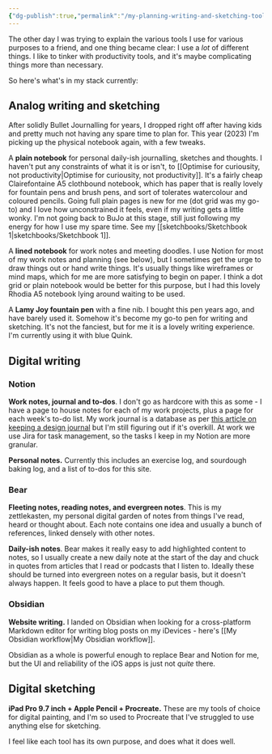```yaml
---
{"dg-publish":true,"permalink":"/my-planning-writing-and-sketching-tools/","title":"My planning, writing and sketching tools","tags":["systems","seedling"],"created":"2023-09-21T21:31:31.552+08:00","updated":"2023-11-01T15:05:13.894+08:00"}
---
```



The other day I was trying to explain the various tools I use for various purposes to a friend, and one thing became clear: I use a *lot* of different things. I like to tinker with productivity tools, and it's maybe complicating things more than necessary.

So here's what's in my stack currently:

## Analog writing and sketching
After solidly Bullet Journalling for years, I dropped right off after having kids and pretty much not having any spare time to plan for. This year (2023) I'm picking up the physical notebook again, with a few tweaks.

A **plain notebook** for personal daily-ish journalling, sketches and thoughts. I haven't put any constraints of what it is or isn't, to [[Optimise for curiousity, not productivity\|Optimise for curiousity, not productivity]]. It's a fairly cheap Clairefontaine A5 clothbound notebook, which has paper that is really lovely for fountain pens and brush pens, and sort of tolerates watercolour and coloured pencils. Going full plain pages is new for me (dot grid was my go-to) and I love how unconstrained it feels, even if my writing gets a little wonky. I'm not going back to BuJo at this stage, still just following my energy for how I use my spare time. See my [[sketchbooks/Sketchbook 1\|sketchbooks/Sketchbook 1]].

A **lined notebook** for work notes and meeting doodles. I use Notion for most of my work notes and planning (see below), but I sometimes get the urge to draw things out or hand write things. It's usually things like wireframes or mind maps, which for me are more satisfying to begin on paper. I think a dot grid or plain notebook would be better for this purpose, but I had this lovely Rhodia A5 notebook lying around waiting to be used.

A **Lamy Joy fountain pen** with a fine nib. I bought this pen years ago, and have barely used it. Somehow it's become my go-to pen for writing and sketching. It's not the fanciest, but for me it is a lovely writing experience. I'm currently using it with blue Quink.

## Digital writing
### Notion
**Work notes, journal and to-dos**. I don't go as hardcore with this as some - I have a page to house notes for each of my work projects, plus a page for each week's to-do list. My work journal is a database as per [this article on keeping a design journal](https://www.tannerchristensen.com/blog/using-a-work-journal-to-create-design-case-studies)
but I'm still figuring out if it's overkill. At work we use Jira for task management, so the tasks I keep in my Notion are more granular.

**Personal notes.** Currently this includes an exercise log, and sourdough baking log, and a list of to-dos for this site.

### Bear
**Fleeting notes, reading notes, and evergreen notes**. This is my zettlekasten, my personal digital garden of notes from things I've read, heard or thought about. Each note contains one idea and usually a bunch of references, linked densely with other notes. 

**Daily-ish notes**. Bear makes it really easy to add highlighted content to notes, so I usually create a new daily note at the start of the day and chuck in quotes from articles that I read or podcasts that I listen to. Ideally these should be turned into evergreen notes on a regular basis, but it doesn't always happen. It feels good to have a place to put them though.

### Obsidian
**Website writing.** I landed on Obsidian when looking for a cross-platform Markdown editor for writing blog posts on my iDevices - here's [[My Obsidian workflow\|My Obsidian workflow]].

Obsidian as a whole is powerful enough to replace Bear and Notion for me, but the UI and reliability of the iOS apps is just not *quite* there.

## Digital sketching
**iPad Pro 9.7 inch + Apple Pencil + Procreate.** These are my tools of choice for digital painting, and I'm so used to Procreate that I've struggled to use anything else for sketching. 

I feel like each tool has its own purpose, and does what it does well. 